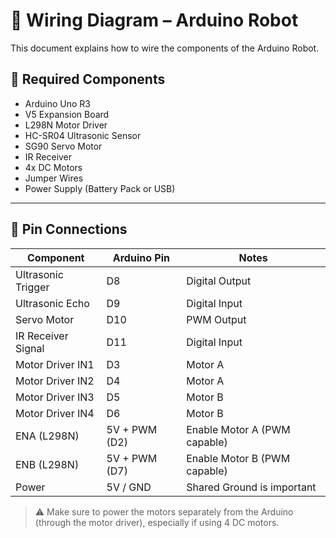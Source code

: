 # 🔌 Wiring Diagram – Arduino Robot

This document explains how to wire the components of the Arduino Robot.

## 🧰 Required Components

- Arduino Uno R3
- V5 Expansion Board
- L298N Motor Driver
- HC-SR04 Ultrasonic Sensor
- SG90 Servo Motor
- IR Receiver
- 4x DC Motors
- Jumper Wires
- Power Supply (Battery Pack or USB)

---

## 🧷 Pin Connections

| Component        | Arduino Pin     | Notes                         |
|------------------|------------------|-------------------------------|
| Ultrasonic Trigger | D8              | Digital Output                |
| Ultrasonic Echo    | D9              | Digital Input                 |
| Servo Motor        | D10             | PWM Output                    |
| IR Receiver Signal | D11             | Digital Input                 |
| Motor Driver IN1   | D3              | Motor A                       |
| Motor Driver IN2   | D4              | Motor A                       |
| Motor Driver IN3   | D5              | Motor B                       |
| Motor Driver IN4   | D6              | Motor B                       |
| ENA (L298N)        | 5V + PWM (D2)   | Enable Motor A (PWM capable) |
| ENB (L298N)        | 5V + PWM (D7)   | Enable Motor B (PWM capable) |
| Power              | 5V / GND        | Shared Ground is important    |

> ⚠️ Make sure to power the motors separately from the Arduino (through the motor driver), especially if using 4 DC motors.